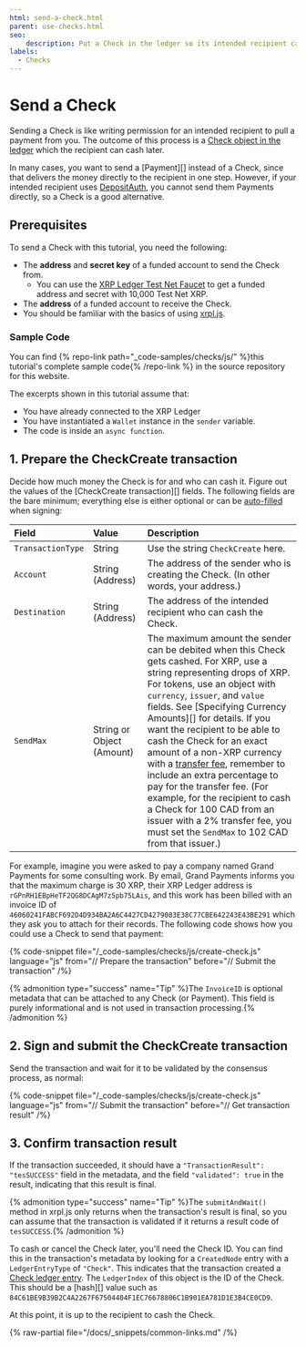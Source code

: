```yaml
---
html: send-a-check.html
parent: use-checks.html
seo:
    description: Put a Check in the ledger so its intended recipient can cash it later.
labels:
  - Checks
---
```

# Send a Check

Sending a Check is like writing permission for an intended recipient to pull a payment from you. The outcome of this process is a [Check object in the ledger](../../../../references/protocol/ledger-data/ledger-entry-types/check.md) which the recipient can cash later.

In many cases, you want to send a [Payment][] instead of a Check, since that delivers the money directly to the recipient in one step. However, if your intended recipient uses [DepositAuth](../../../../concepts/accounts/depositauth.md), you cannot send them Payments directly, so a Check is a good alternative.

## Prerequisites

To send a Check with this tutorial, you need the following:

- The **address** and **secret key** of a funded account to send the Check from.
    - You can use the [XRP Ledger Test Net Faucet](/resources/dev-tools/xrp-faucets) to get a funded address and secret with 10,000 Test Net XRP.
- The **address** of a funded account to receive the Check.
- You should be familiar with the basics of using [xrpl.js](../../../javascript/build-apps/get-started.md).

### Sample Code

You can find {% repo-link path="_code-samples/checks/js/" %}this tutorial's complete sample code{% /repo-link %} in the source repository for this website.

The excerpts shown in this tutorial assume that:

- You have already connected to the XRP Ledger
- You have instantiated a `Wallet` instance in the `sender` variable.
- The code is inside an `async function`.

## 1. Prepare the CheckCreate transaction

Decide how much money the Check is for and who can cash it. Figure out the values of the [CheckCreate transaction][] fields. The following fields are the bare minimum; everything else is either optional or can be [auto-filled](../../../../references/protocol/transactions/common-fields.md#auto-fillable-fields) when signing:

| Field             | Value                     | Description                  |
|:------------------|:--------------------------|:-----------------------------|
| `TransactionType` | String                    | Use the string `CheckCreate` here. |
| `Account`         | String (Address)          | The address of the sender who is creating the Check. (In other words, your address.) |
| `Destination`     | String (Address)          | The address of the intended recipient who can cash the Check. |
| `SendMax`         | String or Object (Amount) | The maximum amount the sender can be debited when this Check gets cashed. For XRP, use a string representing drops of XRP. For tokens, use an object with `currency`, `issuer`, and `value` fields. See [Specifying Currency Amounts][] for details. If you want the recipient to be able to cash the Check for an exact amount of a non-XRP currency with a [transfer fee](../../../../concepts/tokens/transfer-fees.md), remember to include an extra percentage to pay for the transfer fee. (For example, for the recipient to cash a Check for 100 CAD from an issuer with a 2% transfer fee, you must set the `SendMax` to 102 CAD from that issuer.) |

For example, imagine you were asked to pay a company named Grand Payments for some consulting work. By email, Grand Payments informs you that the maximum charge is 30 XRP, their XRP Ledger address is `rGPnRH1EBpHeTF2QG8DCAgM7z5pb75LAis`, and this work has been billed with an invoice ID of `46060241FABCF692D4D934BA2A6C4427CD4279083E38C77CBE642243E43BE291` which they ask you to attach for their records. The following code shows how you could use a Check to send that payment:

{% code-snippet file="/_code-samples/checks/js/create-check.js" language="js" from="// Prepare the transaction" before="// Submit the transaction" /%}

{% admonition type="success" name="Tip" %}The `InvoiceID` is optional metadata that can be attached to any Check (or Payment). This field is purely informational and is not used in transaction processing.{% /admonition %}


## 2. Sign and submit the CheckCreate transaction

Send the transaction and wait for it to be validated by the consensus process, as normal:

{% code-snippet file="/_code-samples/checks/js/create-check.js" language="js" from="// Submit the transaction" before="// Get transaction result" /%}


## 3. Confirm transaction result

If the transaction succeeded, it should have a `"TransactionResult": "tesSUCCESS"` field in the metadata, and the field `"validated": true` in the result, indicating that this result is final.

{% admonition type="success" name="Tip" %}The `submitAndWait()` method in xrpl.js only returns when the transaction's result is final, so you can assume that the transaction is validated if it returns a result code of `tesSUCCESS`.{% /admonition %}

To cash or cancel the Check later, you'll need the Check ID. You can find this in the transaction's metadata by looking for a `CreatedNode` entry with a `LedgerEntryType` of `"Check"`. This indicates that the transaction created a [Check ledger entry](../../../../references/protocol/ledger-data/ledger-entry-types/check.md). The `LedgerIndex` of this object is the ID of the Check. This should be a [hash][] value such as `84C61BE9B39B2C4A2267F67504404F1EC76678806C1B901EA781D1E3B4CE0CD9`.

At this point, it is up to the recipient to cash the Check.

{% raw-partial file="/docs/_snippets/common-links.md" /%}
